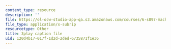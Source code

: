 ```yaml
---
content_type: resource
description: ''
file: https://ol-ocw-studio-app-qa.s3.amazonaws.com/courses/6-s897-machine-learning-for-healthcare-spring-2019/120d4b17017f1d2d2ded6735871f1e36_2ZXYM1h9pgY.srt
file_type: application/x-subrip
resourcetype: Other
title: 3play caption file
uid: 120d4b17-017f-1d2d-2ded-6735871f1e36
---
```

